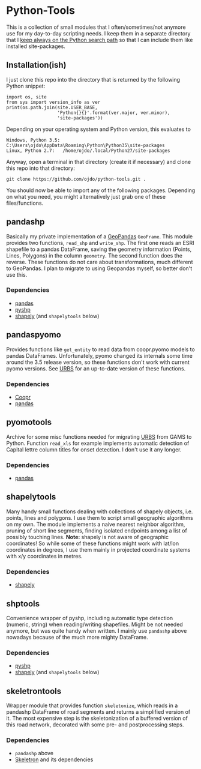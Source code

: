 # Python-Tools

This is a collection of small modules that I often/sometimes/not anymore use for my day-to-day scripting needs. I keep them in a separate directory that I [keep always on the Python search path](http://stackoverflow.com/q/17806673/2375855) so that I can include them like installed site-packages.

## Installation(ish)

I just clone this repo into the directory that is returned by the following Python snippet:

    import os, site
    from sys import version_info as ver
    print(os.path.join(site.USER_BASE, 
                       'Python{}{}'.format(ver.major, ver.minor), 
                       'site-packages'))

Depending on your operating system and Python version, this evaluates to

    Windows, Python 3.5: C:\Users\ojdo\AppData\Roaming\Python\Python35\site-packages
    Linux, Python 2.7:   /home/ojdo/.local/Python27/site-packages

Anyway, open a terminal in that directory (create it if necessary) and clone this repo into that directory:

    git clone https://github.com/ojdo/python-tools.git .

You should now be able to import any of the following packages. Depending on what you need, you might alternatively just grab one of these files/functions.

## pandashp

Basically my private implementation of a [GeoPandas](http://geopandas.org/) `GeoFrame`. This module provides two functions, `read_shp` and `write_shp`. The first one reads an ESRI shapefile to a pandas DataFrame, saving the geometry information (Points, Lines, Polygons) in the column `geometry`. The second function does the reverse. These functions do not care about transformations, much different to GeoPandas. I plan to migrate to using Geopandas myself, so better don't use this.

### Dependencies
  - [pandas](http://pandas.pydata.org/)
  - [pyshp](https://github.com/GeospatialPython/pyshp)
  - [shapely](https://pypi.python.org/pypi/Shapely) (and `shapelytools` below)
  
  
## pandaspyomo

Provides functions like `get_entity` to read data from coopr.pyomo models to pandas DataFrames. Unfortunately, pyomo changed its internals some time around the 3.5 release version, so these functions don't work with current pyomo versions. See [URBS](https://github.com/tum-ens/urbs) for an up-to-date version of these functions.

### Dependencies
  - [Coopr](https://software.sandia.gov/trac/coopr/wiki/WikiStart)
  - [pandas](http://pandas.pydata.org/)
  
  
## pyomotools

Archive for some misc functions needed for migrating [URBS](https://github.com/tum-ens/urbs) from GAMS to Python. Function `read_xls` for example implements automatic detection of Capital lettre column titles for onset detection. I don't use it any longer.

### Dependencies
  - [pandas](http://pandas.pydata.org/)
  
  
## shapelytools

Many handy small functions dealing with collections of shapely objects, i.e. points, lines and polygons. I use them to script small geographic algorithms on my own. The module implements a naive nearest neighbor algorithm, pruning of short line segments, finding isolated endpoints among a list of possibly touching lines. **Note:** shapely is not aware of geographic coordinates! So while some of these functions might work with lat/lon coordinates in degrees, I use them mainly in projected coordinate systems with x/y coordinates in metres.

### Dependencies
  - [shapely](https://pypi.python.org/pypi/Shapely)


## shptools

Convenience wrapper of pyshp, including automatic type detection (numeric, string) when reading/writing shapefiles. Might be not needed anymore, but was quite handy when written. I mainly use `pandashp` above nowadays because of the much more mighty DataFrame.

### Dependencies
  - [pyshp](https://github.com/GeospatialPython/pyshp)
  - [shapely](https://pypi.python.org/pypi/Shapely) (and `shapelytools` below)
  

## skeletrontools

Wrapper module that provides function `skeletonize`, which reads in a pandashp DataFrame of road segments and returns a simplified version of it. The most expensive step is the skeletonization of a buffered version of this road network, decorated with some pre- and postprocessing steps.

### Dependencies
  - `pandashp` above
  - [Skeletron](https://pypi.python.org/pypi/Skeletron/0.9.2) and its dependencies
